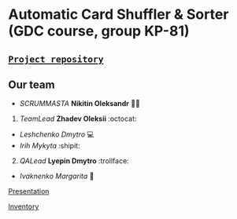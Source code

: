 #  Automatic Card Shuffler & Sorter (GDC course, group KP-81) 
## [**`Project repository`**](https://github.com/progbase/Uno)

## **Our team**
* *SCRUMMASTA* **Nikitin Oleksandr** :policeman:

1. *TeamLead* **Zhadev Oleksii** :octocat:
* *Leshchenko Dmytro* :computer:
* *Irih Mykyta* :shipit:
2. *QALead* **Lyepin Dmytro** :trollface:
* *Ivaknenko Margarita* :bug:

[Presentation](https://docs.google.com/presentation/d/10rBZ9-rmnxBzG6el2hvGrc1fT8E0dH_FWtXCbRZUZtU/edit#slide=id.p)

[Inventory](https://docs.google.com/spreadsheets/d/1t0qok8yyGPypgWNr8R4aoo9seJ1HTWF-gFS-p-IRink/edit#gid=0)
